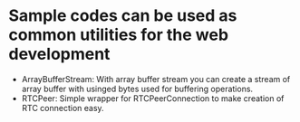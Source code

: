 <h1> Sample codes can be used as common utilities for the web development</h1>

<ul>
<li><bold>ArrayBufferStream</bold>: With array buffer stream you can create a stream of array buffer with usinged bytes used for buffering operations. </li>
  <li><bold>RTCPeer</bold>: Simple wrapper for RTCPeerConnection to make creation of RTC connection easy. </li>
</ul>


